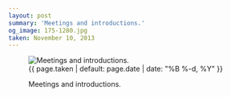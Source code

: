 ```yaml
---
layout: post
summary: 'Meetings and introductions.'
og_image: 175-1280.jpg
taken: November 10, 2013
---
```


<figure class="post" data-src="{{ site.assets_url }}/{{ page.og_image }}">
<img alt="Meetings and introductions." sizes="(min-width: 700px) 50vw, calc(100vw - 2rem)" src="{{ site.assets_url }}/175-640.jpg" srcset="{{ site.assets_url }}/175-1280.jpg 1280w, {{ site.assets_url }}/175-960.jpg 960w, {{ site.assets_url }}/175-640.jpg 640w, {{ site.assets_url }}/175-320.jpg 320w"/>
<figcaption>
<time>{{ page.taken | default: page.date | date: "%B %-d, %Y" }}</time>
<p>Meetings and introductions.</p>
</figcaption>
</figure>
